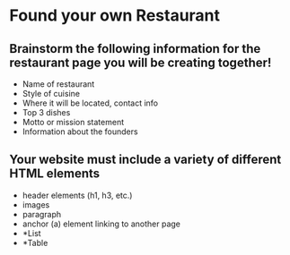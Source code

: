 # Found your own Restaurant 

## Brainstorm the following information for the restaurant page you will be creating together!

- Name of restaurant
- Style of cuisine
- Where it will be located, contact info
- Top 3 dishes
- Motto or mission statement
- Information about the founders

## Your website must include a variety of different HTML elements 
- header elements (h1, h3, etc.)
- images
- paragraph
- anchor (a) element linking to another page
- *List 
- *Table 


